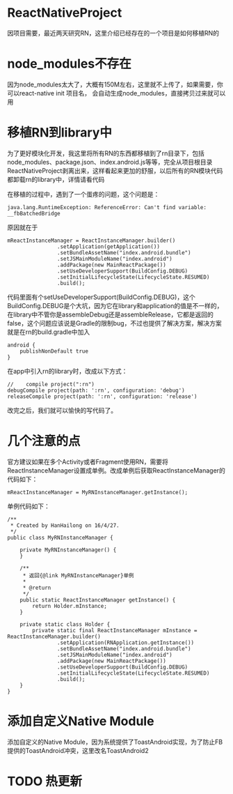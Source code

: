 # ReactNativeProject
因项目需要，最近两天研究RN，这里介绍已经存在的一个项目是如何移植RN的

# node_modules不存在
因为node_modules太大了，大概有150M左右，这里就不上传了，如果需要，你可以react-native init 项目名，
会自动生成node_modules，直接拷贝过来就可以用

# 移植RN到library中
为了更好模块化开发，我这里将所有RN的东西都移植到了rn目录下，包括node_modules、package.json、index.android.js等等，完全从项目根目录ReactNativeProject剥离出来，这样看起来更加的舒服，以后所有的RN模块代码都卸载rn的library中，详情请看代码

在移植的过程中，遇到了一个蛋疼的问题，这个问题是：

	java.lang.RuntimeException: ReferenceError: Can't find variable: __fbBatchedBridge

原因就在于

	mReactInstanceManager = ReactInstanceManager.builder()
	                .setApplication(getApplication())
	                .setBundleAssetName("index.android.bundle")
	                .setJSMainModuleName("index.android")
	                .addPackage(new MainReactPackage())
	                .setUseDeveloperSupport(BuildConfig.DEBUG)
	                .setInitialLifecycleState(LifecycleState.RESUMED)
	                .build();

代码里面有个setUseDeveloperSupport(BuildConfig.DEBUG)，这个BuildConfig.DEBUG是个大坑，因为它在library和application的值是不一样的，在library中不管你是assembleDebug还是assembleRelease，它都是返回的false，这个问题应该说是Gradle的限制bug，不过也提供了解决方案，解决方案就是在rn的build.gradle中加入

	android {
		publishNonDefault true
	}
	
在app中引入rn的library时，改成以下方式：


	//    compile project(":rn")
	debugCompile project(path: ':rn', configuration: 'debug')
	releaseCompile project(path: ':rn', configuration: 'release')
	
改完之后，我们就可以愉快的写代码了。

# 几个注意的点

官方建议如果在多个Activity或者Fragment使用RN，需要将ReactInstanceManager设置成单例。改成单例后获取ReactInstanceManager的代码如下：

    mReactInstanceManager = MyRNInstanceManager.getInstance();
    
单例代码如下：

	/**
	 * Created by HanHailong on 16/4/27.
	 */
	public class MyRNInstanceManager {
	
	    private MyRNInstanceManager() {
	    }
	
	    /**
	     * 返回{@link MyRNInstanceManager}单例
	     *
	     * @return
	     */
	    public static ReactInstanceManager getInstance() {
	        return Holder.mInstance;
	    }
	
	    private static class Holder {
	        private static final ReactInstanceManager mInstance = ReactInstanceManager.builder()
	                .setApplication(RNApplication.getInstance())
	                .setBundleAssetName("index.android.bundle")
	                .setJSMainModuleName("index.android")
	                .addPackage(new MainReactPackage())
	                .setUseDeveloperSupport(BuildConfig.DEBUG)
	                .setInitialLifecycleState(LifecycleState.RESUMED)
	                .build();
	    }
	}
	
# 添加自定义Native Module
添加自定义的Native Module，因为系统提供了ToastAndroid实现，为了防止FB提供的ToastAndroid冲突，这里改名ToastAndroid2

	
# TODO 热更新

